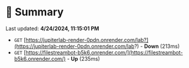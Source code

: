 # 📖 Summary
Last updated: **4/24/2024, 11:15:01 PM**

- `GET` [https://jupiterlab-render-0pdn.onrender.com/lab?](https://jupiterlab-render-0pdn.onrender.com/lab?) - **Down** (213ms)
- `GET` [https://filestreambot-b5k6.onrender.com/](https://filestreambot-b5k6.onrender.com/) - **Up** (235ms)
